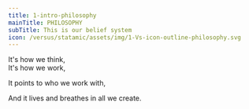 ```yaml
---
title: 1-intro-philosophy
mainTitle: PHILOSOPHY
subTitle: This is our belief system
icon: /versus/statamic/assets/img/1-Vs-icon-outline-philosophy.svg
---
```

<p>
	       It's how we think,<br>
	       It's how we work,</p><p>It points to who we work with,</p><p>And it lives and breathes in all we create.</p>